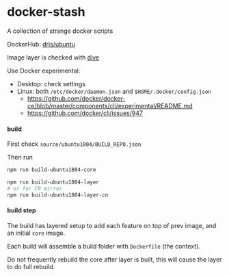 # docker-stash

A collection of strange docker scripts

DockerHub: [drjs/ubuntu](https://hub.docker.com/r/drjs/ubuntu)

Image layer is checked with [dive](https://github.com/wagoodman/dive)

Use Docker experimental:
- Desktop: check settings
- Linux: both `/etc/docker/daemon.json` and `$HOME/.docker/config.json`
  - https://github.com/docker/docker-ce/blob/master/components/cli/experimental/README.md
  - https://github.com/docker/cli/issues/947

#### build

First check `source/ubuntu1804/BUILD_REPO.json`

Then run
```bash
npm run build-ubuntu1804-core

npm run build-ubuntu1804-layer
# or for CN mirror
npm run build-ubuntu1804-layer-cn
```

#### build step

The build has layered setup to add each feature on top of prev image,
and an initial `core` image.

Each build will assemble a build folder with `Dockerfile` (the context).

Do not frequently rebuild the core after layer is built,
this will cause the layer to do full rebuild.
